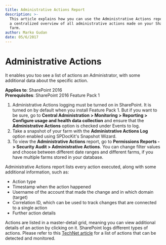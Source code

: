 ```yaml
---
title: Administrative Actions Report
description: >-
  This article explains how you can use the Administrative Actions report to get
  a centralized overview of all administrative actions made on your SharePoint
  farm.
author: Marko Gudan
date: 05/6/2017
---
```


# Administrative Actions

It enables you too see a list of actions an Administrator, with some additional data about the specific action.

**Applies to**: SharePoint 2016  
**Prerequisites**: SharePoint 2016 Feature Pack 1

1. Administrative Actions logging must be turned on in SharePoint. It is turned on by default when you install Feature Pack 1. But if you want to be sure, go to **Central Administration &gt; Monitoring &gt; Reporting &gt; Configure usage and health data collection** and ensure that the **Administrative Actions** option is checked under Events to log.
2. Take a snapshot of your farm with the **Administrative Actions Log** option enabled using SPDocKit's Snapshot Wizard.
3. To view the **Administrative Actions** report, go to **Permissions Reports -&gt; Security Audit &gt; Administrative Actions**. You can change filter values and choose between different date ranges and different farms, if you have multiple farms stored in your database.

Administrative Actions report lists every action executed, along with some additional information, such as:

* Action type 
* Timestamp when the action happened 
* Username of the account that made the change and in which domain \(target\) 
* Correlation ID, which can be used to track changes that are connected to a single action
* Further action details 

Actions are listed in a master-detail grid, meaning you can view additional details of an action by clicking on it. SharePoint logs different types of actions. Please refer to this [TechNet article](https://tinyurl.com/ycs8rawa) for a list of actions that can be detected and monitored.

